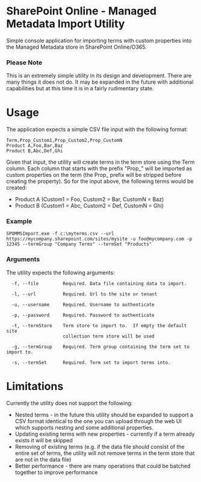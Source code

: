 # SharePoint Online - Managed Metadata Import Utility
Simple console application for importing terms with custom properties into the Managed Metadata store in SharePoint Online/O365.

### Please Note
This is an extremely simple utility in its design and development. There are many things it does not do. It may be expanded in the future with additional capabilities but at this time it is in a fairly rudimentary state.

# Usage
The application expects a simple CSV file input with the following format:
```
Term,Prop_Custom1,Prop_Custom2,Prop_CustomN
Product A,Foo,Bar,Baz
Product B,Abc,Def,Ghi
```

Given that input, the utility will create terms in the term store using the Term column. Each column that starts with the prefix "Prop_" will be imported as custom properties on the term (the Prop_ prefix will be stripped before creating the property).  So for the input above, the following terms would be created:

* Product A (Custom1 = Foo, Custom2 = Bar, CustomN = Baz)
* Product B (Custom1 = Abc, Custom2 = Def, CustomN = Ghi)

### Example
```
SPOMMSImport.exe -f c:\myterms.csv --url https://mycompany.sharepoint.com/sites/mysite -u foo@mycompany.com -p 12345 --termGroup "Company Terms" --termSet "Products"
```

### Arguments
The utility expects the following arguments:

```
  -f, --file         Required. Data file containing data to import.

  -l, --url          Required. Url to the site or tenant

  -u, --username     Required. Username to authenticate

  -p, --password     Required. Password to authenticate

  -t, --termStore    Term store to import to.  If empty the default site 
                     collection term store will be used

  -g, --termGroup    Required. Term group containing the term set to import to.

  -s, --termSet      Required. Term set to import terms into.
```

# Limitations
Currently the utility does not support the following:

* Nested terms - in the future this utility should be expanded to support a CSV format identical to the one you can upload through the web UI which supports nesting and some additional properties.
* Updating existing terms with new properties - currently if a term already exists it will be skipped
* Removing of existing terms (e.g. if the data file should consist of the entire set of terms, the utility will not remove terms in the term store that are not in the data file)
* Better performance - there are many operations that could be batched together to improve performance
